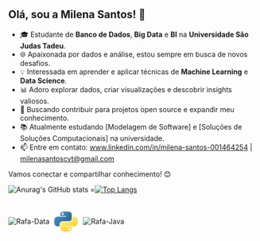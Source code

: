 ## Olá, sou a Milena Santos! 👋

- 🎓 Estudante de **Banco de Dados**, **Big Data** e **BI** na **Universidade São Judas Tadeu**.
- 🌐 Apaixonada por dados e análise, estou sempre em busca de novos desafios.
- 💡 Interessada em aprender e aplicar técnicas de **Machine Learning** e **Data Science**.
- 📊 Adoro explorar dados, criar visualizações e descobrir insights valiosos.
- 🚀 Buscando contribuir para projetos open source e expandir meu conhecimento.
- 📚 Atualmente estudando [Modelagem de Software] e [Soluções de Soluções Computacionais] na universidade.
- 📫 Entre em contato: www.linkedin.com/in/milena-santos-001464254 | milenasantoscvt@gmail.com

Vamos conectar e compartilhar conhecimento! 😊


  ![Anurag's GitHub stats](https://github-readme-stats.vercel.app/api?username=MilenaCVT&include_all_commits&count_private=true&show_icons=true&theme=dracula)
  =[![Top Langs](https://github-readme-stats.vercel.app/api/top-langs/?username=MilenaCVT&layout=compact&theme=dracula)](https://github.com/MilenaCVT/github-readme-stats)

  <div style="display: inline_block"><br>
  <img align="center" alt="Rafa-Data" height="50" width="60" src="https://cdn.jsdelivr.net/gh/devicons/devicon@latest/icons/azuresqldatabase/azuresqldatabase-original.svg" />
  <img align="center" alt="Rafa-Python" height="50" width="60" src="https://raw.githubusercontent.com/devicons/devicon/master/icons/python/python-original.svg">
  <img align="center" alt="Rafa-Java" height="60" width="70" src="https://cdn.jsdelivr.net/gh/devicons/devicon@latest/icons/java/java-original-wordmark.svg" />
          
          
</div>
